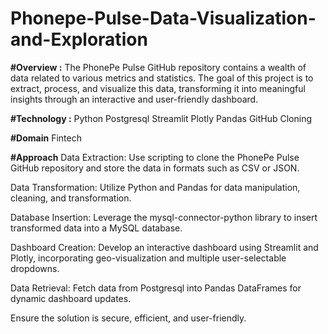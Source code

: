# Phonepe-Pulse-Data-Visualization-and-Exploration
**#Overview :**
The PhonePe Pulse GitHub repository contains a wealth of data related to various metrics and statistics. The goal of this project is to extract, process, and visualize this data, transforming it into meaningful insights through an interactive and user-friendly dashboard.

**#Technology :**
Python
Postgresql
Streamlit
Plotly
Pandas
GitHub Cloning

**#Domain**
Fintech

**#Approach**
Data Extraction: Use scripting to clone the PhonePe Pulse GitHub repository and store the data in formats such as CSV or JSON.

Data Transformation: Utilize Python and Pandas for data manipulation, cleaning, and transformation.

Database Insertion: Leverage the mysql-connector-python library to insert transformed data into a MySQL database.

Dashboard Creation: Develop an interactive dashboard using Streamlit and Plotly, incorporating geo-visualization and multiple user-selectable dropdowns.

Data Retrieval: Fetch data from Postgresql into Pandas DataFrames for dynamic dashboard updates.

Ensure the solution is secure, efficient, and user-friendly. 



